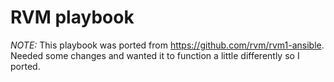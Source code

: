 # RVM playbook

*NOTE:* This playbook was ported from https://github.com/rvm/rvm1-ansible.  Needed some changes and wanted it to function a little differently so I ported.
